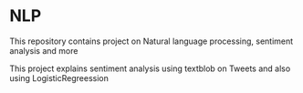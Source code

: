 # NLP
This repository contains project on Natural language processing, sentiment analysis and more


This project explains sentiment analysis using textblob on Tweets and also using LogisticRegreession
